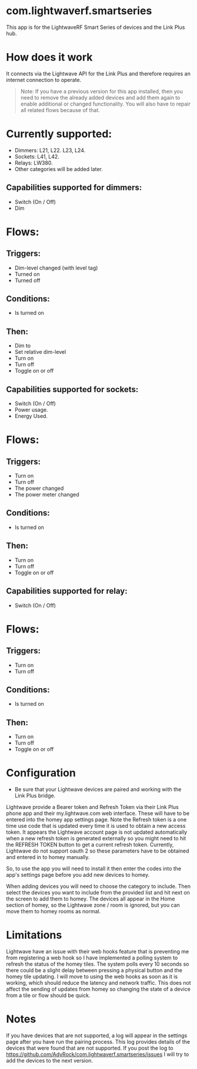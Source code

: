 # com.lightwaverf.smartseries

This app is for the LightwaveRF Smart Series of devices and the Link Plus hub.

# How does it work
It connects via the Lightwave API for the Link Plus and therefore requires an internet connection to operate.

> Note: If you have a previous version for this app installed, then you need to remove the already added devices and add them again to enable additional or changed functionality.
You will also have to repair all related flows because of that.

# Currently supported:
* Dimmers: L21, L22. L23, L24.
* Sockets: L41, L42.
* Relays: LW380.
* Other categories will be added later.

## Capabilities supported for dimmers:
* Switch (On / Off)
* Dim

# Flows:
## Triggers:
* Dim-level changed (with level tag)
* Turned on
* Turned off

## Conditions:
* Is turned on

## Then:
* Dim to
* Set relative dim-level
* Turn on
* Turn off
* Toggle on or off

## Capabilities supported for sockets:
* Switch (On / Off)
* Power usage.
* Energy Used.

# Flows:
## Triggers:
* Turn on
* Turn off
* The power changed
* The power meter changed

## Conditions:
* Is turned on

## Then:
* Turn on
* Turn off
* Toggle on or off

## Capabilities supported for relay:
* Switch (On / Off)

# Flows:
## Triggers:
* Turn on
* Turn off

## Conditions:
* Is turned on

## Then:
* Turn on
* Turn off
* Toggle on or off

# Configuration
* Be sure that your Lightwave devices are paired and working with the Link Plus bridge.

Lightwave provide a Bearer token and Refresh Token via their Link Plus phone app and their my.lightwave.com web interface.
These will have to be entered into the homey app settings page. Note the Refresh token is a one time use code that is updated every time it is used to obtain a new access token.
It appears the Lightwave account page is not updated automatically when a new refresh token is generated externally so you might need to hit the REFRESH TOKEN button to get a current refresh token.
Currently, Lightwave do not support oauth 2 so these parameters have to be obtained and entered in to homey manually.

So, to use the app you will need to install it then enter the codes into the app's settings page before you add new devices to homey.

When adding devices you will need to choose the category to include.
Then select the devices you want to include from the provided list and hit next on the screen to add them to homey.
The devices all appear in the Home section of homey, so the Lightwave zone / room is ignored, but you can move them to homey rooms as normal.

# Limitations
Lightwave have an issue with their web hooks feature that is preventing me from registering a web hook so I have implemented a polling system to refresh the status of the homey tiles. The system polls every 10 seconds so there could be a slight delay between pressing a physical button and the homey tile updating. I will move to using the web hooks as soon as it is working, which should reduce the latency and network traffic.
This does not affect the sending of updates from homey so changing the state of a device from a tile or flow should be quick.

# Notes
If you have devices that are not supported, a log will appear in the settings page after you have run the pairing process. This log provides details of the devices that were found that are not supported.
If you post the log to https://github.com/AdyRock/com.lightwaverf.smartseries/issues I will try to add the devices to the next version.

